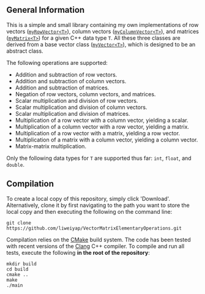 ## General Information

This is a simple and small library containing my own implementations of row vectors ([`myRowVector<T>`](https://github.com/liweiyap/VectorMatrixElementaryOperations/blob/master/headers/myRowVector.hpp)), column vectors ([`myColumnVector<T>`](https://github.com/liweiyap/VectorMatrixElementaryOperations/blob/master/headers/myColumnVector.hpp)), and matrices ([`myMatrix<T>`](https://github.com/liweiyap/VectorMatrixElementaryOperations/blob/master/headers/myMatrix.hpp)) for a given C++ data type `T`. All these three classes are derived from a base vector class ([`myVector<T>`](https://github.com/liweiyap/VectorMatrixElementaryOperations/blob/master/headers/myVector.hpp)), which is designed to be an abstract class. 

The following operations are supported:
* Addition and subtraction of row vectors.
* Addition and subtraction of column vectors.
* Addition and subtraction of matrices.
* Negation of row vectors, column vectors, and matrices.
* Scalar multiplication and division of row vectors.
* Scalar multiplication and division of column vectors.
* Scalar multiplication and division of matrices.
* Multiplication of a row vector with a column vector, yielding a scalar.
* Multiplication of a column vector with a row vector, yielding a matrix.
* Multiplication of a row vector with a matrix, yielding a row vector.
* Multiplication of a matrix with a column vector, yielding a column vector.
* Matrix-matrix multiplication.

Only the following data types for `T` are supported thus far:  `int`, `float`, and `double`.

## Compilation

To create a local copy of this repository, simply click 'Download'. Alternatively, clone it by first navigating to the path you want to store the local copy and then executing the following on the command line:
```
git clone https://github.com/liweiyap/VectorMatrixElementaryOperations.git
```

Compilation relies on the [CMake](https://cmake.org/) build system. The code has been tested with recent versions of the [Clang](http://clang.llvm.org/docs/) C++ compiler. To compile and run all tests, execute the following **in the root of the repository**:
```
mkdir build
cd build
cmake ..
make
./main
```
